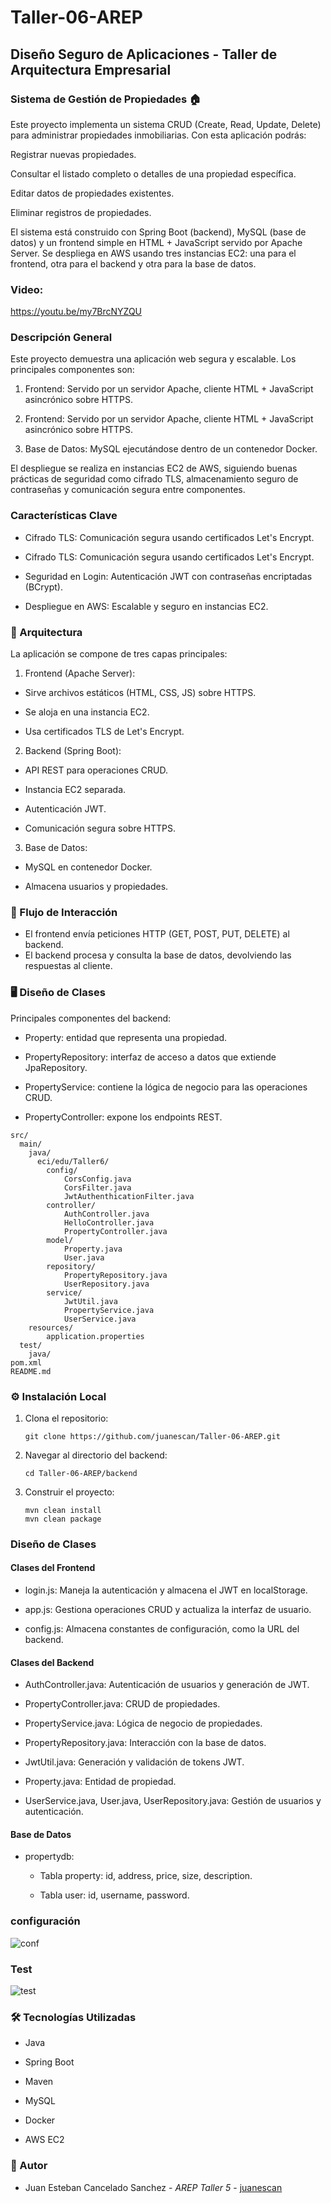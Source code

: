 # Taller-06-AREP

## Diseño Seguro de Aplicaciones - Taller de Arquitectura Empresarial

### Sistema de Gestión de Propiedades 🏠

Este proyecto implementa un sistema CRUD (Create, Read, Update, Delete) para administrar propiedades inmobiliarias. Con esta aplicación podrás:

Registrar nuevas propiedades.

Consultar el listado completo o detalles de una propiedad específica.

Editar datos de propiedades existentes.

Eliminar registros de propiedades.

El sistema está construido con Spring Boot (backend), MySQL (base de datos) y un frontend simple en HTML + JavaScript servido por Apache Server. Se despliega en AWS usando tres instancias EC2: una para el frontend, otra para el backend y otra para la base de datos.

### Video:

https://youtu.be/my7BrcNYZQU


### Descripción General

Este proyecto demuestra una aplicación web segura y escalable. Los principales componentes son:

1. Frontend: Servido por un servidor Apache, cliente HTML + JavaScript asincrónico sobre HTTPS.

2. Frontend: Servido por un servidor Apache, cliente HTML + JavaScript asincrónico sobre HTTPS.

3. Base de Datos: MySQL ejecutándose dentro de un contenedor Docker.

El despliegue se realiza en instancias EC2 de AWS, siguiendo buenas prácticas de seguridad como cifrado TLS, almacenamiento seguro de contraseñas y comunicación segura entre componentes.

### Características Clave

- Cifrado TLS: Comunicación segura usando certificados Let's Encrypt.

- Cifrado TLS: Comunicación segura usando certificados Let's Encrypt.

- Seguridad en Login: Autenticación JWT con contraseñas encriptadas (BCrypt).

- Despliegue en AWS: Escalable y seguro en instancias EC2.

### 🧩 Arquitectura

La aplicación se compone de tres capas principales:

1. Frontend (Apache Server):

- Sirve archivos estáticos (HTML, CSS, JS) sobre HTTPS.

- Se aloja en una instancia EC2.

- Usa certificados TLS de Let's Encrypt.

2. Backend (Spring Boot):

- API REST para operaciones CRUD.

- Instancia EC2 separada.

- Autenticación JWT.

- Comunicación segura sobre HTTPS.

3. Base de Datos:

- MySQL en contenedor Docker.

- Almacena usuarios y propiedades.

### 🔑 Flujo de Interacción 

- El frontend envía peticiones HTTP (GET, POST, PUT, DELETE) al backend. 
- El backend procesa y consulta la base de datos, devolviendo las respuestas al cliente.
 
### 🖥️ Diseño de Clases 
 
Principales componentes del backend:

- Property: entidad que representa una propiedad.

- PropertyRepository: interfaz de acceso a datos que extiende JpaRepository.

- PropertyService: contiene la lógica de negocio para las operaciones CRUD.

- PropertyController: expone los endpoints REST.

```
src/
  main/
    java/
      eci/edu/Taller6/
        config/
            CorsConfig.java
            CorsFilter.java
            JwtAuthenthicationFilter.java
        controller/
            AuthController.java
            HelloController.java
            PropertyController.java
        model/
            Property.java
            User.java
        repository/
            PropertyRepository.java
            UserRepository.java 
        service/
            JwtUtil.java
            PropertyService.java
            UserService.java
    resources/
        application.properties
  test/
    java/
pom.xml
README.md

   ```

### ⚙️ Instalación Local

1. Clona el repositorio:

    ```
    git clone https://github.com/juanescan/Taller-06-AREP.git
    
    ```
2. Navegar al directorio del backend:

    ```
    cd Taller-06-AREP/backend
    
    ```
3. Construir el proyecto:

    ```
    mvn clean install
    mvn clean package

    ```

### Diseño de Clases 

#### Clases del Frontend

- login.js: Maneja la autenticación y almacena el JWT en localStorage.

- app.js: Gestiona operaciones CRUD y actualiza la interfaz de usuario.

- config.js: Almacena constantes de configuración, como la URL del backend.

#### Clases del Backend

- AuthController.java: Autenticación de usuarios y generación de JWT.

- PropertyController.java: CRUD de propiedades.

- PropertyService.java: Lógica de negocio de propiedades.

- PropertyRepository.java: Interacción con la base de datos.

- JwtUtil.java: Generación y validación de tokens JWT.

- Property.java: Entidad de propiedad.

- UserService.java, User.java, UserRepository.java: Gestión de usuarios y autenticación.

#### Base de Datos

- propertydb:

    - Tabla property: id, address, price, size, description.

    - Tabla user: id, username, password.



### configuración

![conf](/images/propiedades.png)

  
### Test

![test](/images/test.png)

### 🛠️ Tecnologías Utilizadas

- Java

- Spring Boot

- Maven

- MySQL 

- Docker

- AWS EC2

### 👤 Autor

- Juan Esteban Cancelado Sanchez - *AREP* *Taller 5* - [juanescan](https://github.com/juanescan)